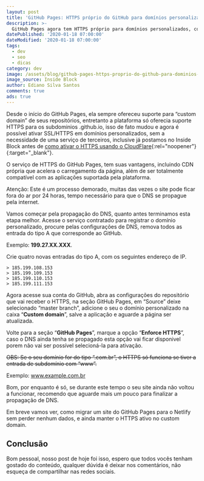 ```yaml
---
layout: post
title: 'GitHub Pages: HTTPS próprio do GitHub para domínios personalizado'
description: >-
  GitHub Pages agora tem HTTPS próprio para domínios personalizados, confira o método de aplicação para o seu blog.
datePublished: '2020-01-18 07:00:00'
dateModified: '2020-01-18 07:00:00'
tags:
  - dev
  - seo
  - dicas
category: dev
image: /assets/blog/github-pages-https-proprio-do-github-para-dominios-personalizado.jpg
image_source: Inside Block
author: Ediano Silva Santos
comments: true
ads: true
---
```


Desde o início do GitHub Pages, ela sempre ofereceu suporte para “custom domain” de seus repositórios, entretanto a plataforma só oferecia suporte HTTPS para os subdominios .github.io, isso de fato mudou e agora é possível ativar SSL/HTTPS em domínios personalizados, sem a necessidade de uma serviço de terceiros, inclusive já postamos no Inside Block antes de [como ativar o HTTPS usando o CloudFlare](https://insideblock.com/blog/cloudflare-https-no-github-pages-com-dominio-personalizado/){:rel="noopener"}{:target="_blank"}.

O serviço de HTTPS do GitHub Pages, tem suas vantagens, incluindo CDN própria que acelera o carregamento da página, além de ser totalmente compatível com as aplicações suportada pela plataforma.

Atenção: Este é um processo demorado, muitas das vezes o site pode ficar fora do ar por 24 horas, tempo necessário para que o DNS se propague pela internet.

Vamos começar pela propagação do DNS, quanto antes terminamos esta etapa melhor. Acesse o serviço contratado para registrar o domínio personalizado, procure pelas configurações de DNS, remova todos as entrada do tipo A que corresponde ao GitHub.

Exemplo: **199.27.XX.XXX**.

Crie quatro novas entradas do tipo A, com os seguintes endereço de IP.

```
> 185.199.108.153
> 185.199.109.153
> 185.199.110.153
> 185.199.111.153
```

Agora acesse sua conta do GitHub, abra as configurações do repositório que vai receber o HTTPS, na seção GitHub Pages, em “Source” deixe selecionado “master branch”, adicione o seu o domínio personalizado na caixa “**Custom domain**”, salve a aplicação e aguarde a página ser atualizada.

Volte para a seção “**GitHub Pages**”, marque a opção “**Enforce HTTPS**”, caso o DNS ainda tenha se propagado esta opção vai ficar disponivel porem não vai ser possível selecioná-la para ativação.

~~OBS: Se o seu domínio for do tipo “.com.br”, o HTTPS só funciona se tiver a entrada de subdomínio com “www”.~~

Exemplo: www.example.com.br

Bom, por enquanto é só, se durante este tempo o seu site ainda não voltou a funcionar, recomendo que aguarde mais um pouco para finalizar a propagação de DNS.

Em breve vamos ver, como migrar um site do GitHub Pages para o Netlify sem perder nenhum dados, e ainda manter o HTTPS ativo no custom domain.

## Conclusão
Bom pessoal, nosso post de hoje foi isso, espero que todos vocês tenham gostado do conteúdo, qualquer dúvida é deixar nos comentários, não esqueça de compartilhar nas redes sociais.
